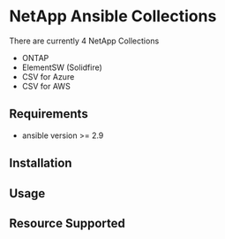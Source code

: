 # NetApp Ansible Collections

There are currently 4 NetApp Collections
* ONTAP
* ElementSW (Solidfire)
* CSV for Azure
* CSV for AWS

## Requirements
- ansible version >= 2.9

## Installation


## Usage

## Resource Supported
